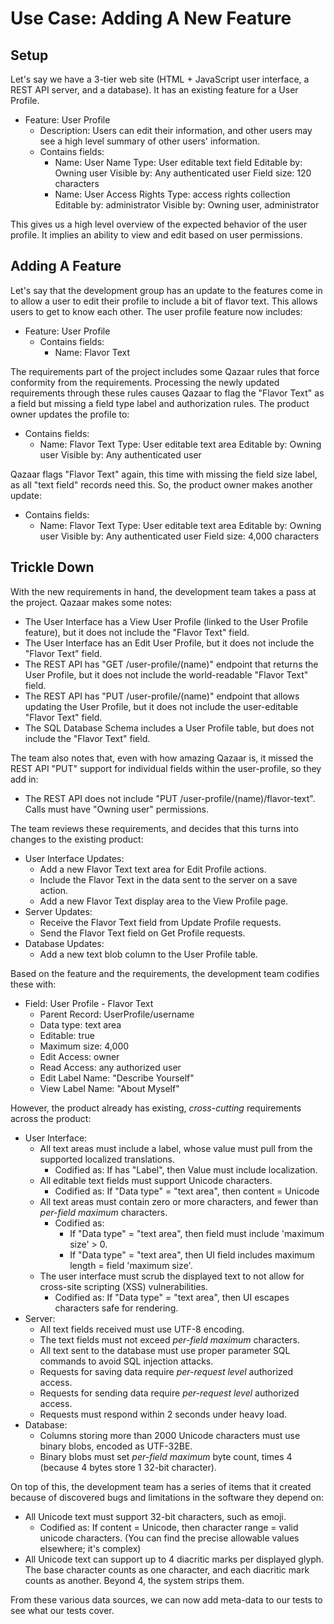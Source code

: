 # Use Case: Adding A New Feature

## Setup

Let's say we have a 3-tier web site (HTML + JavaScript user interface, a REST API server, and a database).  It has an existing feature for a User Profile.

* Feature: User Profile
    * Description: Users can edit their information, and other users may see a high level summary of other users' information.
    * Contains fields:
        - Name: User Name
          Type: User editable text field
          Editable by: Owning user
          Visible by: Any authenticated user
          Field size: 120 characters
        - Name: User Access Rights
          Type: access rights collection
          Editable by: administrator
          Visible by: Owning user, administrator

This gives us a high level overview of the expected behavior of the user profile.  It implies an ability to view and edit based on user permissions.

## Adding A Feature

Let's say that the development group has an update to the features come in to allow a user to edit their profile to include a bit of flavor text.  This allows users to get to know each other.  The user profile feature now includes:

* Feature: User Profile
    * Contains fields:
        - Name: Flavor Text

The requirements part of the project includes some Qazaar rules that force conformity from the requirements.  Processing the newly updated requirements through these rules causes Qazaar to flag the "Flavor Text" as a field but missing a field type label and authorization rules.  The product owner updates the profile to:

* Contains fields:
    - Name: Flavor Text
      Type: User editable text area
      Editable by: Owning user
      Visible by: Any authenticated user

Qazaar flags "Flavor Text" again, this time with missing the field size label, as all "text field" records need this.  So, the product owner makes another update:

* Contains fields:
    - Name: Flavor Text
      Type: User editable text area
      Editable by: Owning user
      Visible by: Any authenticated user
      Field size: 4,000 characters

## Trickle Down

With the new requirements in hand, the development team takes a pass at the project.  Qazaar makes some notes:

* The User Interface has a View User Profile (linked to the User Profile feature), but it does not include the "Flavor Text" field.
* The User Interface has an Edit User Profile, but it does not include the "Flavor Text" field.
* The REST API has "GET /user-profile/(name)" endpoint that returns the User Profile, but it does not include the world-readable "Flavor Text" field.
* The REST API has "PUT /user-profile/(name)" endpoint that allows updating the User Profile, but it does not include the user-editable "Flavor Text" field.
* The SQL Database Schema includes a User Profile table, but does not include the "Flavor Text" field.

The team also notes that, even with how amazing Qazaar is, it missed the REST API "PUT" support for individual fields within the user-profile, so they add in:

* The REST API does not include "PUT /user-profile/(name)/flavor-text".  Calls must have "Owning user" permissions.

The team reviews these requirements, and decides that this turns into changes to the existing product:

* User Interface Updates:
    * Add a new Flavor Text text area for Edit Profile actions.
    * Include the Flavor Text in the data sent to the server on a save action.
    * Add a new Flavor Text display area to the View Profile page.
* Server Updates:
    * Receive the Flavor Text field from Update Profile requests.
    * Send the Flavor Text field on Get Profile requests.
* Database Updates:
    * Add a new text blob column to the User Profile table.

Based on the feature and the requirements, the development team codifies these with:

* Field: User Profile - Flavor Text
    * Parent Record: UserProfile/username
    * Data type: text area
    * Editable: true
    * Maximum size: 4,000
    * Edit Access: owner
    * Read Access: any authorized user
    * Edit Label Name: "Describe Yourself"
    * View Label Name: "About Myself"

However, the product already has existing, *cross-cutting* requirements across the product:

* User Interface:
    * All text areas must include a label, whose value must pull from the supported localized translations.
        * Codified as: If has "Label", then Value must include localization.
    * All editable text fields must support Unicode characters.
        * Codified as: If "Data type" = "text area", then content = Unicode
    * All text areas must contain zero or more characters, and fewer than *per-field maximum* characters.
        * Codified as:
            * If "Data type" = "text area", then field must include 'maximum size' > 0.
            * If "Data type" = "text area", then UI field includes maximum length = field 'maximum size'.
    * The user interface must scrub the displayed text to not allow for cross-site scripting (XSS) vulnerabilities.
        * Codified as: If "Data type" = "text area", then UI escapes characters safe for rendering.
* Server:
    * All text fields received must use UTF-8 encoding.
    * The text fields must not exceed *per-field maximum* characters.
    * All text sent to the database must use proper parameter SQL commands to avoid SQL injection attacks.
    * Requests for saving data require *per-request level* authorized access.
    * Requests for sending data require *per-request level* authorized access.
    * Requests must respond within 2 seconds under heavy load.
* Database:
    * Columns storing more than 2000 Unicode characters must use binary blobs, encoded as UTF-32BE.
    * Binary blobs must set *per-field maximum* byte count, times 4 (because 4 bytes store 1 32-bit character).

On top of this, the development team has a series of items that it created because of discovered bugs and limitations in the software they depend on:

* All Unicode text must support 32-bit characters, such as emoji.
    * Codified as: If content = Unicode, then character range = valid unicode characters. (You can find the precise allowable values elsewhere; it's complex)
* All Unicode text can support up to 4 diacritic marks per displayed glyph.  The base character counts as one character, and each diacritic mark counts as another.  Beyond 4, the system strips them.

From these various data sources, we can now add meta-data to our tests to see what our tests cover.

